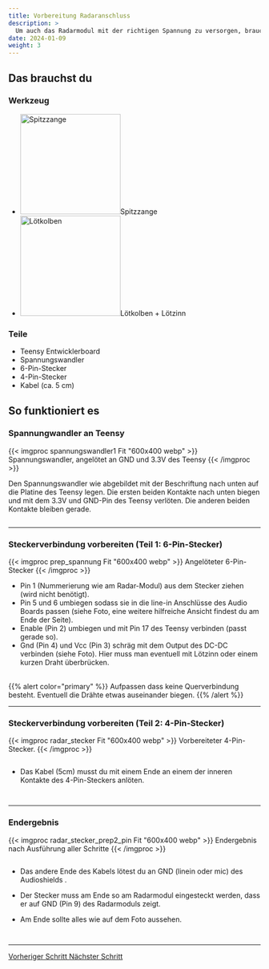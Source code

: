 ```yaml
---
title: Vorbereitung Radaranschluss
description: >
  Um auch das Radarmodul mit der richtigen Spannung zu versorgen, brauchen wir einen Spannungswandler und einige Anschlussvorbereitungen für den Datenaustausch. 
date: 2024-01-09
weight: 3
---
```

## Das brauchst du

<div class="row">
    <div class="col-md-6">
       <h3>Werkzeug</h3>
       <ul>
       <li><img src="/icons/spitzzange.webp" alt="Spitzzange" width="200"/>Spitzzange</li>
       <li><img src="/icons/lötkolben.webp" alt="Lötkolben" width="200"/>Lötkolben + Lötzinn</li>
       </ul>
</div>
    <div class="col-md-6">
<h3>Teile</h3>
<ul>
       <li>Teensy Entwicklerboard</li>
        <li>Spannungswandler</li>
        <li>6-Pin-Stecker</li>
        <li>4-Pin-Stecker</li>
        <li>Kabel (ca. 5 cm)</li>
       </ul> 
       </div>
</div>

## So funktioniert es 

<div class="row">

### Spannungwandler an Teensy
<div class="col-md-6">
       {{< imgproc spannungswandler1 Fit "600x400 webp" >}} Spannungswandler, angelötet an GND und 3.3V des Teensy {{< /imgproc >}}
</div>
    <div class="col-md-6" style="display: flex; flex-direction: column; justify-content: center;">

Den Spannungswandler wie abgebildet mit der Beschriftung nach unten auf die Platine des Teensy legen.
Die ersten beiden Kontakte nach unten biegen und mit dem 3.3V und GND-Pin des Teensy verlöten. Die anderen beiden Kontakte bleiben gerade.
    </div>
</div>
<hr class="my-4"> <!-- Trennlinie -->


<div class="row">

### Steckerverbindung vorbereiten (Teil 1: 6-Pin-Stecker)
<div class="col-md-6">
       {{< imgproc prep_spannung Fit "600x400 webp" >}} Angelöteter 6-Pin-Stecker {{< /imgproc >}}
</div>
    <div class="col-md-6" style="display: flex; flex-direction: column; justify-content: center;">

- Pin 1 (Nummerierung wie am Radar-Modul) aus dem Stecker ziehen (wird nicht benötigt).
- Pin 5 und 6 umbiegen sodass sie in die line-in Anschlüsse des Audio Boards passen (siehe Foto, eine weitere hilfreiche Ansicht findest du am Ende der Seite).
- Enable (Pin 2) umbiegen und mit Pin 17 des Teensy verbinden (passt gerade so).
- Gnd (Pin 4) und Vcc (Pin 3) schräg mit dem Output des DC-DC verbinden (siehe Foto). Hier muss man eventuell mit Lötzinn oder einem kurzen Draht überbrücken.
<br>
{{% alert color="primary" %}}
Aufpassen dass keine Querverbindung besteht. Eventuell die Drähte etwas auseinander biegen.
{{% /alert %}}

</div>
</div>
<hr class="my-4"> <!-- Trennlinie -->

<div class="row">

### Steckerverbindung vorbereiten (Teil 2: 4-Pin-Stecker)
<div class="col-md-6">
       {{< imgproc radar_stecker Fit "600x400 webp" >}} Vorbereiteter 4-Pin-Stecker. {{< /imgproc >}}
</div>
    <div class="col-md-6" style="display: flex; flex-direction: column; justify-content: center;">

 - Das Kabel (5cm) musst du mit einem Ende an einem der inneren Kontakte des 4-Pin-Steckers anlöten.

     </div>
</div>
<hr class="my-4"> <!-- Trennlinie -->
<div class="row">

### Endergebnis
<div class="col-md-6">
       {{< imgproc radar_stecker_prep2_pin Fit "600x400 webp" >}} Endergebnis nach Ausführung aller Schritte {{< /imgproc >}}
</div>
    <div class="col-md-6" style="display: flex; flex-direction: column; justify-content: center;">

- Das andere Ende des Kabels lötest du an GND (linein oder mic) des Audioshields .
- Der Stecker muss am Ende so am Radarmodul eingesteckt werden, dass er auf GND (Pin 9) des Radarmoduls zeigt.
- Am Ende sollte alles wie auf dem Foto aussehen. 

    </div>
</div>
<hr class="my-4"> <!-- Trennlinie -->

<div class="d-flex justify-content-between">
  <a class="btn btn-sm btn-primary me-3 mb-4" href="../vorbereitung-radaranschluss">
<i class="fas fa-arrow-alt-circle-left me-2"></i> Vorheriger Schritt 
  </a>
  <a class="btn btn-sm btn-primary mb-4" href="../../zusammenbau/">
    Nächster Schritt <i class="fas fa-arrow-alt-circle-right ms-2"></i>
  </a>
</div>